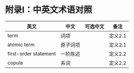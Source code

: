 # 附录I：中英文术语对照

| 英文                    | 中文   | 可选中文 | 备注    |
| --------------------- | ---- | ---- | ----- |
| term                  | 词项   |      | 定义2.1 |
| atomic term           | 原子词项 |      | 定义2.1 |
| first-order statement | 一阶陈述 |      | 定义2.2 |
| copula                | 系词   |      | 定义2.2 |

